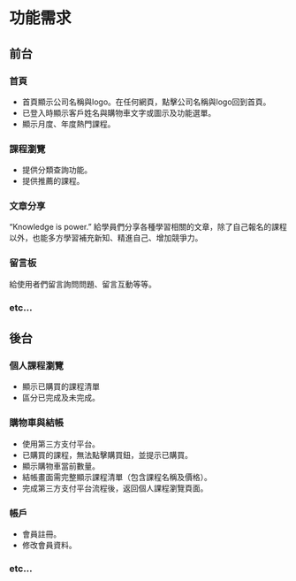 # 功能需求
## 前台
### 首頁
- 首頁顯示公司名稱與logo。在任何網頁，點擊公司名稱與logo回到首頁。
- 已登入時顯示客戶姓名與購物車文字或圖示及功能選單。
- 顯示月度、年度熱門課程。

### 課程瀏覽
- 提供分類查詢功能。
- 提供推薦的課程。

### 文章分享
“Knowledge is power.”
給學員們分享各種學習相關的文章，除了自己報名的課程以外，也能多方學習補充新知、精進自己、增加競爭力。

### 留言板
給使用者們留言詢問問題、留言互動等等。

### etc...


## 後台
### 個人課程瀏覽
- 顯示已購買的課程清單
- 區分已完成及未完成。

### 購物車與結帳
- 使用第三方支付平台。
- 已購買的課程，無法點擊購買鈕，並提示已購買。
- 顯示購物車當前數量。
- 結帳畫面需完整顯示課程清單（包含課程名稱及價格）。
- 完成第三方支付平台流程後，返回個人課程瀏覽頁面。

### 帳戶
- 會員註冊。
- 修改會員資料。

### etc...

<script src="https://code.jquery.com/jquery-3.6.0.slim.js" integrity="sha256-HwWONEZrpuoh951cQD1ov2HUK5zA5DwJ1DNUXaM6FsY=" crossorigin="anonymous"></script>

<script>
$(document).ready(function() {
  $('h2').each(function(index) {
    $(this).html((index + 1) + '. ' + $(this).html());
  });
});
</script>